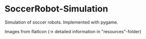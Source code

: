 # SoccerRobot-Simulation

Simulation of soccer robots. Implemented with pygame.

Images from flatIcon (-> detailed information in "resources"-folder)
